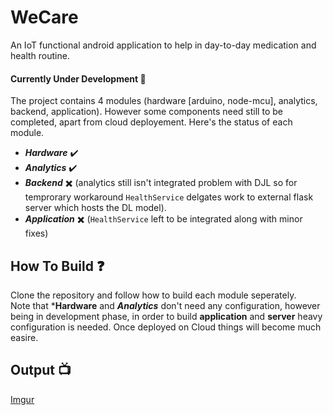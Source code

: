 # WeCare
An IoT functional android application to  help in day-to-day medication and health routine.

#### Currently Under Development 🔨

The project contains 4 modules (hardware [arduino, node-mcu], analytics, backend, application).
However some components need still to be completed, apart from cloud deployement. Here's the status of each module.

* ***Hardware*** ✔️
* ***Analytics*** ✔️
* ***Backend*** ✖️ (analytics still isn't integrated problem with DJL so for temprorary workaround ``HealthService`` delgates work to external flask server which hosts the DL model).
* ***Application*** ✖️ (``HealthService`` left to be integrated along with minor fixes)

## How To Build ❓

Clone the repository and follow how to build each module seperately. </br>
Note that ***Hardware** and ***Analytics*** don't need any configuration, however being in development phase, in order to build **application** and **server** heavy configuration is needed. Once deployed on Cloud things will become much easire.

## Output 📺

[Imgur](https://i.imgur.com/rUiN5qn.jpg)
